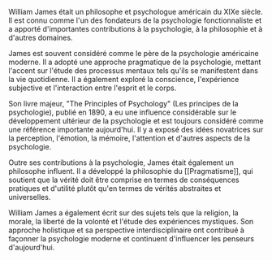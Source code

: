 William James était un philosophe et psychologue américain du XIXe siècle. Il est connu comme l'un des fondateurs de la psychologie fonctionnaliste et a apporté d'importantes contributions à la psychologie, à la philosophie et à d'autres domaines.

James est souvent considéré comme le père de la psychologie américaine moderne. Il a adopté une approche pragmatique de la psychologie, mettant l'accent sur l'étude des processus mentaux tels qu'ils se manifestent dans la vie quotidienne. Il a également exploré la conscience, l'expérience subjective et l'interaction entre l'esprit et le corps.

Son livre majeur, "The Principles of Psychology" (Les principes de la psychologie), publié en 1890, a eu une influence considérable sur le développement ultérieur de la psychologie et est toujours considéré comme une référence importante aujourd'hui. Il y a exposé des idées novatrices sur la perception, l'émotion, la mémoire, l'attention et d'autres aspects de la psychologie.

Outre ses contributions à la psychologie, James était également un philosophe influent. Il a développé la philosophie du [[Pragmatisme]], qui soutient que la vérité doit être comprise en termes de conséquences pratiques et d'utilité plutôt qu'en termes de vérités abstraites et universelles.

William James a également écrit sur des sujets tels que la religion, la morale, la liberté de la volonté et l'étude des expériences mystiques. Son approche holistique et sa perspective interdisciplinaire ont contribué à façonner la psychologie moderne et continuent d'influencer les penseurs d'aujourd'hui.
